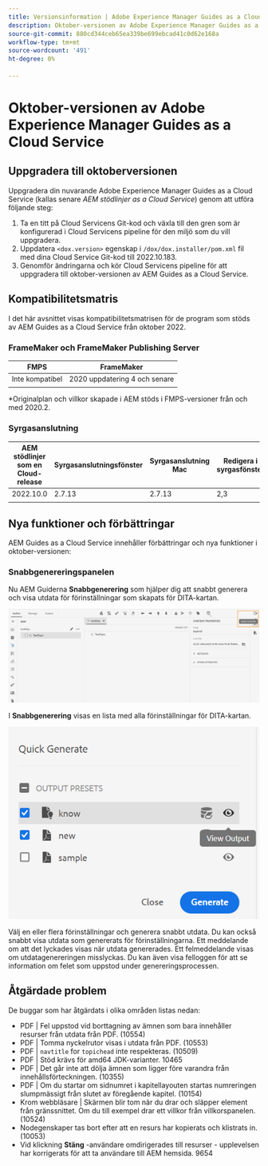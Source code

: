 ```yaml
---
title: Versionsinformation | Adobe Experience Manager Guides as a Cloud Service, oktober 2022-versionen
description: Oktober-versionen av Adobe Experience Manager Guides as a Cloud Service
source-git-commit: 880cd344ceb65ea339be699ebcad41c0d62e168a
workflow-type: tm+mt
source-wordcount: '491'
ht-degree: 0%

---
```


# Oktober-versionen av Adobe Experience Manager Guides as a Cloud Service

## Uppgradera till oktoberversionen

Uppgradera din nuvarande Adobe Experience Manager Guides as a Cloud Service (kallas senare *AEM stödlinjer as a Cloud Service*) genom att utföra följande steg:
1. Ta en titt på Cloud Servicens Git-kod och växla till den gren som är konfigurerad i Cloud Servicens pipeline för den miljö som du vill uppgradera.
1. Uppdatera `<dox.version>` egenskap i `/dox/dox.installer/pom.xml` fil med dina Cloud Service Git-kod till 2022.10.183.
1. Genomför ändringarna och kör Cloud Servicens pipeline för att uppgradera till oktober-versionen av AEM Guides as a Cloud Service.

## Kompatibilitetsmatris

I det här avsnittet visas kompatibilitetsmatrisen för de program som stöds av AEM Guides as a Cloud Service från oktober 2022.

### FrameMaker och FrameMaker Publishing Server

| FMPS | FrameMaker |
| --- | --- |
| Inte kompatibel | 2020 uppdatering 4 och senare |
| | |

*Originalplan och villkor skapade i AEM stöds i FMPS-versioner från och med 2020.2.

### Syrgasanslutning

| AEM stödlinjer som en Cloud-release | Syrgasanslutningsfönster | Syrgasanslutning Mac | Redigera i syrgasfönster | Redigera i Syrgas Mac |
| --- | --- | --- | --- | --- |
| 2022.10.0 | 2.7.13 | 2.7.13 | 2,3 | 2,3 |
|  |  |  |  |


## Nya funktioner och förbättringar

AEM Guides as a Cloud Service innehåller förbättringar och nya funktioner i oktober-versionen:


### Snabbgenereringspanelen

Nu AEM Guiderna **Snabbgenerering** som hjälper dig att snabbt generera och visa utdata för förinställningar som skapats för DITA-kartan.

![Ikon för snabbgenerering](assets/quick-generate-icon.png)

I **Snabbgenerering** visas en lista med alla förinställningar för DITA-kartan.

![Snabbgenereringspanelen](assets/quick-generate-panel.png)

Välj en eller flera förinställningar och generera snabbt utdata. Du kan också snabbt visa utdata som genererats för förinställningarna. Ett meddelande om att det lyckades visas när utdata genererades. Ett felmeddelande visas om utdatagenereringen misslyckas. Du kan även visa felloggen för att se information om felet som uppstod under genereringsprocessen.


## Åtgärdade problem

De buggar som har åtgärdats i olika områden listas nedan:

* PDF | Fel uppstod vid borttagning av ämnen som bara innehåller resurser från utdata från PDF. (10554)
* PDF | Tomma nyckelrutor visas i utdata från PDF. (10553)
* PDF | `navtitle` for `topichead` inte respekteras. (10509)
* PDF | Stöd krävs för amd64 JDK-varianter. 10465
* PDF | Det går inte att dölja ämnen som ligger före varandra från innehållsförteckningen. (10355)
* PDF | Om du startar om sidnumret i kapitellayouten startas numreringen slumpmässigt från slutet av föregående kapitel. (10154)
* Krom webbläsare | Skärmen blir tom när du drar och släpper element från gränssnittet. Om du till exempel drar ett villkor från villkorspanelen. (10524)
* Nodegenskaper tas bort efter att en resurs har kopierats och klistrats in. (10053)
* Vid klickning  **Stäng** -användare omdirigerades till resurser - upplevelsen har korrigerats för att ta användare till AEM hemsida. 9654
